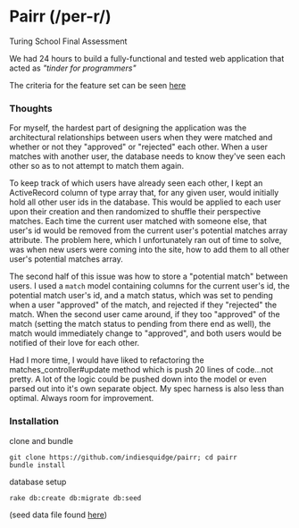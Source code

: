 # Pairr (/per-r/)

Turing School Final Assessment

We had 24 hours to build a fully-functional and tested web application that acted as _"tinder for programmers"_

The criteria for the feature set can be seen [here](https://gist.github.com/worace/6cace9638351f8f9ac8b)

### Thoughts

For myself, the hardest part of designing the application was the
architectural relationships between users when they were matched and
whether or not they "approved" or "rejected" each other. When a user
matches with another user, the database needs to know they've seen each
other so as to not attempt to match them again.

To keep track of which users have already seen each other, I kept an
ActiveRecord column of type array that, for any given user, would
initially hold all other user ids in the database. This would be applied
to each user upon their creation and then randomized to shuffle their
perspective matches. Each time the current user matched with someone else,
that user's id would be removed from the current user's potential matches
array attribute. The problem here, which I unfortunately ran out of time
to solve, was when new users were coming into the site, how to add them
to all other user's potential matches array.

The second half of this issue was how to store a "potential match" between
users. I used a `match` model containing columns for the current user's id, the
potential match user's id, and a match status, which was set to pending when a
user "approved" of the match, and rejected if they "rejected" the match. When
the second user came around, if they too "approved" of the match (setting the
match status to pending from there end as well), the match would immediately
change to "approved", and both users would be notified of their love for each
other.

Had I more time, I would have liked to refactoring the matches_controller#update
method which is push 20 lines of code...not pretty. A lot of the logic could be
pushed down into the model or even parsed out into it's own separate object. My
spec harness is also less than optimal. Always room for improvement.

### Installation

clone and bundle
```shell
git clone https://github.com/indiesquidge/pairr; cd pairr
bundle install
```

database setup
```shell
rake db:create db:migrate db:seed
```
(seed data file found [here](https://gist.github.com/worace/f5518e5f061202671e66))
